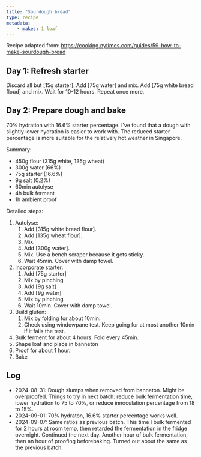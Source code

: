 ```yaml
---
title: "Sourdough bread"
type: recipe
metadata:
    - makes: 1 loaf
---
```


Recipe adapted from: https://cooking.nytimes.com/guides/59-how-to-make-sourdough-bread

## Day 1: Refresh starter

Discard all but [15g starter]. Add [75g water] and mix. Add [75g white bread floud] and mix. Wait for 10-12 hours. Repeat once more.

## Day 2: Prepare dough and bake

70% hydration with 16.6% starter percentage. I've found that a dough with slightly lower hydration is easier to work with. The reduced starter percentage is more suitable for the relatively hot weather in Singapore.

Summary:

- 450g flour (315g white, 135g wheat)
- 300g water (66%)
- 75g starter (16.6%)
- 9g salt (0.2%)
- 60min autolyse
- 4h bulk ferment
- 1h ambient proof

Detailed steps:

1. Autolyse:
    1. Add [315g white bread flour].
    2. Add [135g wheat flour].
    3. Mix.
    4. Add [300g water].
    5. Mix. Use a bench scraper because it gets sticky.
    6. Wait 45min. Cover with damp towel.
2. Incorporate starter:
    1. Add [75g starter]
    2. Mix by pinching
    3. Add [9g salt]
    4. Add [9g water]
    5. Mix by pinching
    6. Wait 10min. Cover with damp towel.
3. Build gluten:
    1. Mix by folding for about 10min.
    2. Check using windowpane test. Keep going for at most another 10min if it fails the test.
4. Bulk ferment for about 4 hours. Fold every 45min.
5. Shape loaf and place in banneton
6. Proof for about 1 hour.
7. Bake

## Log

- 2024-08-31: Dough slumps when removed from banneton. Might be overproofed. Things to try in next batch: reduce bulk fermentation time, lower hydration to 75 to 70%, or reduce innoculation percentage from 18 to 15%.
- 2024-09-01: 70% hydraton, 16.6% starter percentage works well.
- 2024-09-07: Same ratios as previous batch. This time I bulk fermented for 2 hours at room temp, then retarded the fermentation in the fridge overnight. Continued the next day. Another hour of bulk fermentation, then an hour of proofing beforebaking. Turned out about the same as the previous batch.
